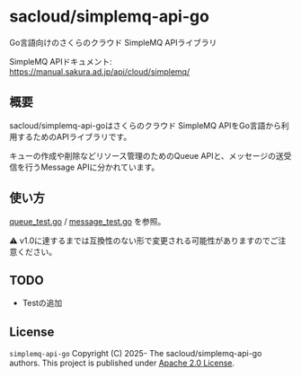 # sacloud/simplemq-api-go

Go言語向けのさくらのクラウド SimpleMQ APIライブラリ

SimpleMQ APIドキュメント: https://manual.sakura.ad.jp/api/cloud/simplemq/

## 概要

sacloud/simplemq-api-goはさくらのクラウド SimpleMQ APIをGo言語から利用するためのAPIライブラリです。

キューの作成や削除などリソース管理のためのQueue APIと、メッセージの送受信を行うMessage APIに分かれています。

## 使い方

[queue_test.go](./queue_test.go) / [message_test.go](./message_test.go) を参照。

:warning:  v1.0に達するまでは互換性のない形で変更される可能性がありますのでご注意ください。

## TODO

- Testの追加

## License

`simplemq-api-go` Copyright (C) 2025- The sacloud/simplemq-api-go authors.
This project is published under [Apache 2.0 License](LICENSE).
